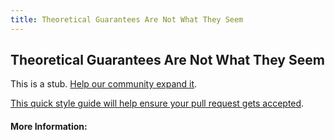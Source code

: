```yaml
---
title: Theoretical Guarantees Are Not What They Seem
---
```


## Theoretical Guarantees Are Not What They Seem

This is a stub. [Help our community expand it](https://github.com/freecodecamp/guides/tree/master/src/pages/articles/machine-learning/principles/theoretical-guarantees-are-not-what-they-seem/index.md).

[This quick style guide will help ensure your pull request gets accepted](https://github.com/freeCodeCamp/guides/blob/master/README.md).

<!-- The article goes here, in GitHub-flavored Markdown. Feel free to add YouTube videos, images, and CodePen/JSBin embeds  -->

#### More Information:
<!-- Please add any articles you think might be helpful to read before writing the article -->


